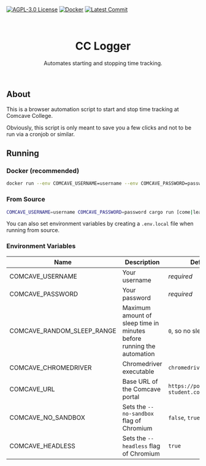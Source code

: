 [![AGPL-3.0 License](https://img.shields.io/github/license/yuri-becker/cc-logger?style=for-the-badge&logo=gnu&logoColor=white&color=%23A42E2B )](https://github.com/yuri-becker/cc-logger/blob/latest/LICENSE.md)
[![Docker](https://img.shields.io/docker/pulls/yuribecker/cc-logger?style=for-the-badge&logo=docker&logoColor=white&color=%232496ED
)](https://hub.docker.com/r/yuribecker/cc-logger)
[![Latest Commit](https://img.shields.io/github/last-commit/yuri-becker/cc-logger?style=for-the-badge)](https://github.com/yuri-becker/cc-logger/commits/latest)

<br />
<div align="center">

  <h1 align="center"><strong>CC Logger</strong></h1>

  <p align="center">
    Automates starting and stopping time tracking.
  </p>
</div>
<br/>

## About

This is a browser automation script to start and stop time tracking at Comcave College.

Obviously, this script is only meant to save you a few clicks and not to be run via a cronjob or similar.

## Running

### Docker (recommended)

```sh
docker run --env COMCAVE_USERNAME=username --env COMCAVE_PASSWORD=password yuribecker/cc-logger:latest cc-logger [come|leave]
```

### From Source

```sh
COMCAVE_USERNAME=username COMCAVE_PASSWORD=password cargo run [come|leave]
```

You can also set environment variables by creating a `.env.local` file when running from source.

### Environment Variables

| Name                       | Description                                                           | Default                                   |
|----------------------------|-----------------------------------------------------------------------|-------------------------------------------|
| COMCAVE_USERNAME           | Your username                                                         | *required*                                |
| COMCAVE_PASSWORD           | Your password                                                         | *required*                                |
| COMCAVE_RANDOM_SLEEP_RANGE | Maximum amount of sleep time in minutes before running the automation | `0`, so no sleep                          |
| COMCAVE_CHROMEDRIVER       | Chromedriver executable                                               | `chromedriver`                            |
| COMCAVE_URL                | Base URL of the Comcave portal                                        | `https://portal.cc-student.com/index.php` |
| COMCAVE_NO_SANDBOX         | Sets the `--no-sandbox` flag of Chromium                              | `false`, `true` in Docker                 |
| COMCAVE_HEADLESS           | Sets the `--headless` flag of Chromium                                | `true`                                    |